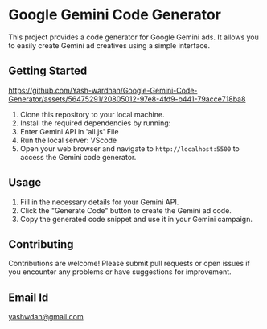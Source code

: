 # Google Gemini Code Generator

This project provides a code generator for Google Gemini ads. It allows you to easily create Gemini ad creatives using a simple interface.

## Getting Started
https://github.com/Yash-wardhan/Google-Gemini-Code-Generator/assets/56475291/20805012-97e8-4fd9-b441-79acce718ba8

1. Clone this repository to your local machine.
2. Install the required dependencies by running:
3. Enter Gemini API in 'all.js' File 
4. Run the local server: VScode
5. Open your web browser and navigate to `http://localhost:5500` to access the Gemini code generator.

## Usage

1. Fill in the necessary details for your Gemini API.
2. Click the "Generate Code" button to create the Gemini ad code.
3. Copy the generated code snippet and use it in your Gemini campaign.

## Contributing

Contributions are welcome! Please submit pull requests or open issues if you encounter any problems or have suggestions for improvement.

## Email Id
yashwdan@gmail.com

